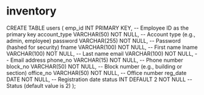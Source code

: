 # inventory
CREATE TABLE users (
    emp_id INT PRIMARY KEY,              -- Employee ID as the primary key
    account_type VARCHAR(50) NOT NULL,  -- Account type (e.g., admin, employee)
    password VARCHAR(255) NOT NULL,     -- Password (hashed for security)
    fname VARCHAR(100) NOT NULL,        -- First name
    lname VARCHAR(100) NOT NULL,        -- Last name
    email VARCHAR(100) NOT NULL,        -- Email address
    phone_no VARCHAR(15) NOT NULL,      -- Phone number
    block_no VARCHAR(50) NOT NULL,      -- Block number (e.g., building or section)
    office_no VARCHAR(50) NOT NULL,     -- Office number
    reg_date DATE NOT NULL,             -- Registration date
    status INT DEFAULT 2 NOT NULL       -- Status (default value is 2)
);